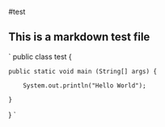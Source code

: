 #test

## This is a markdown test file

`
public class test {

    public static void main (String[] args) {
    
        System.out.println("Hello World");
        
    }
    
}
`



